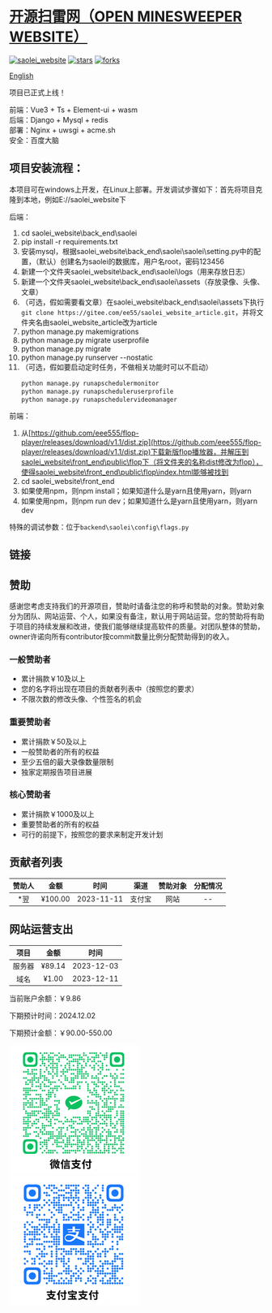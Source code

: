 # <a href="https://github.com/eee555/saolei_website" >开源扫雷网（OPEN MINESWEEPER WEBSITE）</a>

[![saolei_website](https://img.shields.io/badge/saolei_website-v1.7-brightgreen.svg)](https://github.com/eee555/Solvable-Minesweeper)
[![stars](https://img.shields.io/github/stars/eee555/saolei_website)](https://github.com/eee555/saolei_website/stargazers)
[![forks](https://img.shields.io/github/forks/eee555/saolei_website)](https://github.com/eee555/saolei_website/forks)

[English](Readme_en.md)

项目已正式上线！

前端：Vue3 + Ts + Element-ui + wasm  
后端：Django + Mysql + redis  
部署：Nginx + uwsgi + acme.sh  
安全：百度大脑  

## 项目安装流程：

本项目可在windows上开发，在Linux上部署。开发调试步骤如下：首先将项目克隆到本地，例如E://saolei_website下

后端：
1. cd saolei_website\back_end\saolei
1. pip install -r requirements.txt
1. 安装mysql，根据saolei_website\back_end\saolei\saolei\setting.py中的配置，（默认）创建名为saolei的数据库，用户名root，密码123456
1. 新建一个文件夹saolei_website\back_end\saolei\logs（用来存放日志）
1. 新建一个文件夹saolei_website\back_end\saolei\assets（存放录像、头像、文章）
1. （可选，假如需要看文章）在saolei_website\back_end\saolei\assets下执行`git clone https://gitee.com/ee55/saolei_website_article.git`，并将文件夹名由saolei_website_article改为article
1. python manage.py makemigrations
1. python manage.py migrate userprofile
1. python manage.py migrate
1. python manage.py runserver --nostatic
1. （可选，假如要启动定时任务，不做相关功能时可以不启动）
   ```
   python manage.py runapschedulermonitor
   python manage.py runapscheduleruserprofile
   python manage.py runapschedulervideomanager
   ```

前端：
1. 从[https://github.com/eee555/flop-player/releases/download/v1.1/dist.zip](https://github.com/eee555/flop-player/releases/download/v1.1/dist.zip)下载新版flop播放器，并解压到saolei_website\front_end\public\flop下（将文件夹的名称dist修改为flop），使得saolei_website\front_end\public\flop\index.html能够被找到
2. cd saolei_website\front_end
3. 如果使用npm，则npm install；如果知道什么是yarn且使用yarn，则yarn
4. 如果使用npm，则npm run dev；如果知道什么是yarn且使用yarn，则yarn dev

特殊的调试参数：位于`backend\saolei\config\flags.py`

## 链接




## 赞助
感谢您考虑支持我们的开源项目，赞助时请备注您的称呼和赞助的对象。赞助对象分为团队、网站运营、个人，如果没有备注，默认用于网站运营。您的赞助将有助于项目的持续发展和改进，使我们能够继续提高软件的质量。对团队整体的赞助，owner许诺向所有contributor按commit数量比例分配赞助得到的收入。

### 一般赞助者
- 累计捐款￥10及以上
- 您的名字将出现在项目的贡献者列表中（按照您的要求）
- 不限次数的修改头像、个性签名的机会

### 重要赞助者
- 累计捐款￥50及以上
- 一般赞助者的所有的权益
- 至少五倍的最大录像数量限制
- 独家定期报告项目进展

### 核心赞助者
- 累计捐款￥1000及以上
- 重要赞助者的所有的权益
- 可行的前提下，按照您的要求来制定开发计划

## 贡献者列表

| 赞助人 | 金额 | 时间 | 渠道 | 赞助对象 | 分配情况 |
| :------: | :-----:  | :----------: | :------: | :------:| :------: |
| *翌 | ¥100.00 | 2023-11-11 | 支付宝 | 网站 | -- |

## 网站运营支出

| 项目 | 金额 | 时间 | 
| :------: | :-----:  | :----------: |
| 服务器 | ¥89.14 | 2023-12-03 |
| 域名   | ¥1.00  | 2023-12-11 |

当前账户余额：￥9.86

下期预计时间：2024.12.02

下期预计金额：￥90.00-550.00

![](readme_pic/微信收款码.png) ![](readme_pic/支付宝收款码.png)  

